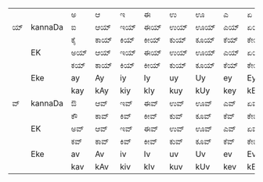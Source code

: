 |     |                          |     |     |     |     |     |     |     |     |     |     |
|-----|--------------------------|-----|-----|-----|-----|-----|-----|-----|-----|-----|-----|
|     |                          | ಅ   | ಆ   | ಇ   | ಈ   | ಉ   | ಊ   | ಎ   | ಏ   | ಒ   | ಓ   |
| ಯ್   | kannaDa                  | ಐ   | ಆಯ್  | ಇಯ್  | ಈಯ್  | ಉಯ್  | ಊಯ್  | ಎಯ್  | ಏಯ್  | ಒಯ್  | ಓಯ್  |
|     |                          | ಕೈ  | ಕಾಯ್  | ಕಿಯ್  | ಕೀಯ್ | ಕುಯ್ | ಕೂಯ್ | ಕೆಯ್  | ಕೇಯ್ | ಕೊಯ್ | ಕೋಯ್ | 
|     | EK                       | ಅಯ್  | ಆಯ್  | ಇಯ್  | ಈಯ್  | ಉಯ್  | ಊಯ್  | ಎಯ್  | ಏಯ್  | ಒಯ್  | ಓಯ್  |
|     |                          | ಕಯ್  | ಕಾಯ್    | ಕಿಯ್  | ಕೀಯ್ | ಕುಯ್ | ಕೂಯ್ | ಕೆಯ್  | ಕೇಯ್ | ಕೊಯ್ | ಕೋಯ್ |     
|     | Eke                      | ay  | Ay  | iy  | Iy  | uy  | Uy  | ey  | Ey  | oy  | Oy  |
|     |                          | kay | kAy | kiy | kIy | kuy | kUy | key | kEy | koy | kOy |
| ವ್   | kannaDa                  | ಔ   | ಆವ್  | ಇವ್  | ಈವ್  | ಉವ್  | ಊವ್  | ಎವ್  | ಏವ್  | ಒವ್  | ಓವ್  |
|     |                          | ಕೌ   | ಕಾವ್ | ಕಿವ್  | ಕೀವ್ | ಕುವ್ | ಕೂವ್ | ಕೆವ್  | ಕೇವ್ | ಕೊವ್ | ಕೋವ್ |
|     | EK                       | ಅವ್  | ಆವ್  | ಇವ್  | ಈವ್  | ಉವ್  | ಊವ್  | ಎವ್  | ಏವ್  | ಒವ್  | ಓವ್  |
|     |                          | ಕವ್  | ಕಾವ್ | ಕಿವ್  | ಕೀವ್ | ಕುವ್ | ಕೂವ್ | ಕೆವ್  | ಕೇವ್ | ಕೊವ್ | ಕೋವ್ |
|     | Eke                      | av  | Av  | iv  | Iv  | uv  | Uv  | ev  | Ev  | ov  | Ov  |
|     |                          | kav | kAv | kiv | kIv | kuv | kUv | kev | kEv | kov | kOv |


